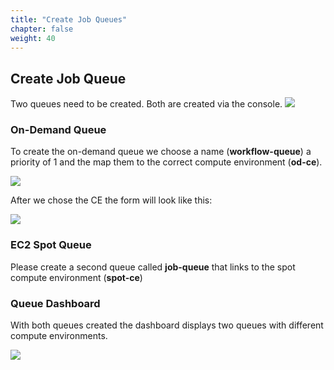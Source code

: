 ```yaml
---
title: "Create Job Queues"
chapter: false
weight: 40
---
```


## Create Job Queue

Two queues need to be created. Both are created via the console.
![](/images/nextflow-on-aws-batch/batch/5_queue_workflow_0.png)

### On-Demand Queue

To create the on-demand queue we choose a name (**workflow-queue**) a priority of 1 and the map them to the correct compute environment (**od-ce**).

![](/images/nextflow-on-aws-batch/batch/5_queue_workflow_1.png)

After we chose the CE the form will look like this:

![](/images/nextflow-on-aws-batch/batch/5_queue_workflow_1-1.png)

### EC2 Spot Queue

Please create a second queue called **job-queue** that links to the spot compute environment (**spot-ce**)

### Queue Dashboard

With both queues created the dashboard displays two queues with different compute environments.

![](/images/nextflow-on-aws-batch/batch/5_queue_workflow_2.png)